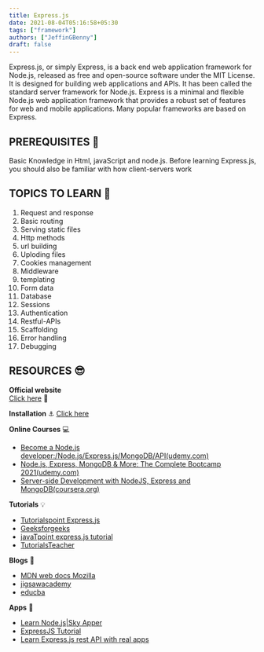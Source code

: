 ```yaml
---
title: Express.js
date: 2021-08-04T05:16:58+05:30
tags: ["framework"]
authors: ["JeffinGBenny"]
draft: false
---
```

Express.js, or simply Express, is a back end web application framework for Node.js, released as free and open-source software under the MIT License. It is designed for building web applications and APIs. It has been called the standard server framework for Node.js. Express is a minimal and flexible Node.js web application framework that provides a robust set of features for web and mobile applications. Many popular frameworks are based on Express.

## PREREQUISITES 🧳

Basic Knowledge in Html, javaScript and   node.js.  Before learning Express.js, you should also be  familiar with how client-servers work  

## TOPICS TO LEARN 📖

1. Request and response
2. Basic routing
3. Serving static files
4. Http methods
5. url building
6. Uploding files
7. Cookies management 
8. Middleware
9. templating
10. Form data
11. Database
12. Sessions
13. Authentication
14. Restful-APIs
15. Scaffolding
16. Error handling
17. Debugging

## RESOURCES 😎

**Official website**\
  [Click here](http://expressjs.com/)  📃 

**Installation** ⚓ 
[Click here](https://expressjs.com/en/starter/installing.html)

**Online Courses** 💻

* [Become a Node.js  developer:/Node.js/Express.js/MongoDB/API(udemy.com)](https://www.udemy.com/course/become-a-nodejs-developernodejsexpressjsmongodbapi/)
* [Node.js, Express, MongoDB & More: The Complete Bootcamp 2021(udemy.com)](https://www.udemy.com/course/nodejs-express-mongodb-bootcamp/)
* [Server-side Development with NodeJS, Express and MongoDB(coursera.org)](https://www.coursera.org/learn/server-side-nodejs)

**Tutorials** 💡

* [Tutorialspoint Express.js](https://www.tutorialspoint.com/expressjs/index.htm)
* [Geeksforgeeks](https://www.geeksforgeeks.org/introduction-to-express/)
* [javaTpoint express.js tutorial](https://www.javatpoint.com/expressjs-tutorial)
* [TutorialsTeacher](https://www.tutorialsteacher.com/nodejs/expressjs)

**Blogs** 📝

* [MDN web docs Mozilla](https://developer.mozilla.org/en-US/docs/Learn/Server-side/Express_Nodejs/Introduction)
* [jigsawacademy](https://www.jigsawacademy.com/blogs/tutorial/expressjs-tutorial/amp/)
* [educba](https://www.educba.com/what-is-expressjs/)

**Apps** 📱

* [Learn Node.js|Sky Apper](https://play.google.com/store/apps/details?id=com.skyapper.learnnodejs)
* [ExpressJS Tutorial](https://play.google.com/store/apps/details?id=com.devtd.Learn_ExpressJS)
* [Learn Express.js rest API with real apps](https://play.google.com/store/apps/details?id=pmk.learnexpressjsrestapiwithrealapps)